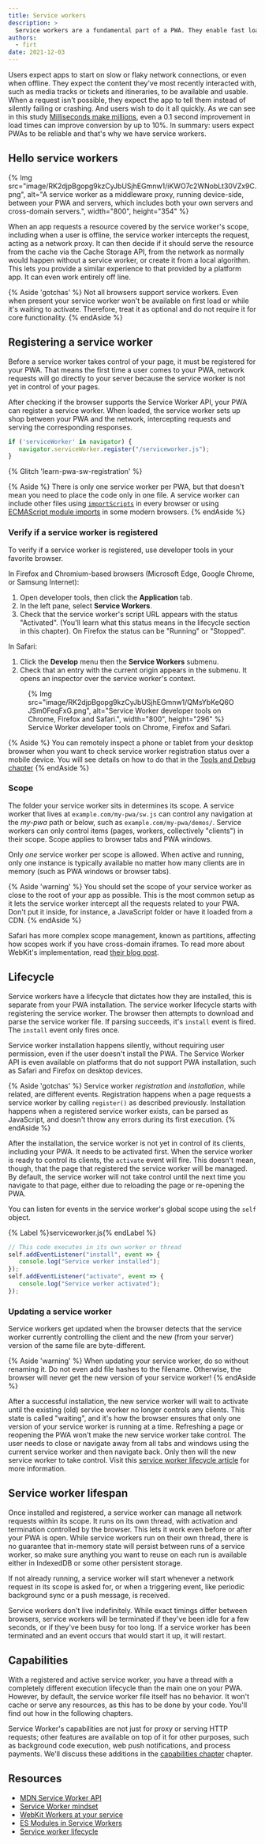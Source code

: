 ```yaml
---
title: Service workers
description: >
  Service workers are a fundamental part of a PWA. They enable fast loading (regardless of the network), offline access, push notifications, and other capabilities.
authors:
  - firt
date: 2021-12-03
---
```


Users expect apps to start on slow or flaky network connections, or even when offline.
They expect the content they've most recently interacted with, such as media tracks or tickets and itineraries, to be available and usable.
When a request isn't possible, they expect the app to tell them instead of silently failing or crashing. And users wish to do it all quickly. As we can see in this study [Milliseconds make millions](/milliseconds-make-millions/), even a 0.1 second improvement in load times can improve conversion by up to 10%. In summary: users expect PWAs to be reliable and that's why we have service workers.

## Hello service workers

{% Img src="image/RK2djpBgopg9kzCyJbUSjhEGmnw1/iKWO7c2WNobLt30VZx9C.png",
alt="A service worker as a middleware proxy, running device-side, between your PWA and servers, which includes both your own servers and cross-domain servers.", width="800", height="354" %}

When an app requests a resource covered by the service worker's scope, including when a user is offline, the service worker intercepts the request, acting as a network proxy. It can then decide if it should serve the resource from the cache via the Cache Storage API, from the network as normally would happen without a service worker, or create it from a local algorithm. This lets you provide a similar experience to that provided by a platform app. It can even work entirely off line.

{% Aside 'gotchas' %}
Not all browsers support service workers. Even when present your service worker won't be available on first load or while it's waiting to activate. Therefore, treat it as optional and do not require it for core functionality.
{% endAside %}

## Registering a service worker

Before a service worker takes control of your page, it  must be registered for your PWA. That means the first time a user comes to your PWA, network requests will go directly to your server because the service worker is not yet in control of your pages.

After checking if the browser supports the Service Worker API, your PWA can register a service worker. When loaded, the service worker sets up shop between your PWA and the network, intercepting requests and serving the corresponding responses.

```js
if ('serviceWorker' in navigator) {
   navigator.serviceWorker.register("/serviceworker.js");
}
```

{% Glitch 'learn-pwa-sw-registration' %}

{% Aside %}
There is only one service worker per PWA, but that doesn't mean you need to place the code only in one file. A service worker can include other files using [`importScripts`](https://developer.mozilla.org/docs/Web/API/WorkerGlobalScope/importScripts) in every browser or using [ECMAScript module imports](/es-modules-in-sw/) in some modern browsers.
{% endAside %}

### Verify if a service worker is registered

To verify if a service worker is registered, use developer tools in your favorite browser.

In Firefox and Chromium-based browsers (Microsoft Edge, Google Chrome, or Samsung Internet):

1. Open developer tools, then click the **Application** tab.
1. In the left pane, select **Service Workers**.
1. Check that the service worker's script URL appears with the status "Activated". (You'll learn what this status means in the lifecycle section in this chapter). On Firefox the status can be "Running" or "Stopped".

In Safari:

1. Click the **Develop** menu then the **Service Workers** submenu.
1. Check that an entry with the current origin appears in the submenu. It opens an inspector over the service worker's context.

<figure>
{% Img src="image/RK2djpBgopg9kzCyJbUSjhEGmnw1/QMsYbKeQ6OJSm0FeqFxG.png", alt="Service Worker developer tools on Chrome, Firefox and Safari.", width="800", height="296" %}
  <figcaption>Service Worker developer tools on Chrome, Firefox and Safari.</figcaption>
</figure>

{% Aside %}
You can remotely inspect a phone or tablet from your desktop browser when you want to check service worker registration status over a mobile device. You will see details on how to do that in the [Tools and Debug chapter](/learn/pwa/tools-and-debug)
{% endAside %}

### Scope

The folder your service worker sits in determines its scope. A service worker that lives at `example.com/my-pwa/sw.js` can control any navigation at the *my-pwa* path or below, such as `example.com/my-pwa/demos/`. Service workers can only control items (pages, workers, collectively "clients") in their scope. Scope applies to browser tabs and PWA windows.

Only *one* service worker per scope is allowed. When active and running, only one instance is typically available no matter how many clients are in memory (such as PWA windows or browser tabs).

{% Aside 'warning' %}
You should set the scope of your service worker as close to the root of your app as possible. This is the most common setup as it lets the service worker intercept all the requests related to your PWA. Don't put it inside, for instance, a JavaScript folder or have it loaded from a CDN. {% endAside %}

Safari has more complex scope management, known as partitions, affecting how scopes work if you have cross-domain iframes. To read more about WebKit's implementation, read [their blog post](https://webkit.org/blog/8090/workers-at-your-service/).

## Lifecycle

Service workers have a lifecycle that dictates how they are installed, this is separate from your PWA installation.
The service worker lifecycle starts with registering the service worker. The browser then attempts to download and parse the service worker file. If parsing succeeds, it's `install` event is fired. The `install` event only fires once.

Service worker installation happens silently, without requiring user permission, even if the user doesn't install the PWA. The Service Worker API is even available on platforms that do not support PWA installation, such as Safari and Firefox on desktop devices.

{% Aside 'gotchas' %}
Service worker *registration* and *installation*, while related, are different events. Registration happens when a page requests a service worker by calling `register()` as described previously. Installation happens when a registered service worker exists, can be parsed as JavaScript, and doesn't throw any errors during its first execution.
{% endAside %}

After the installation, the service worker is not yet in control of its clients, including your PWA. It needs to be activated first. When the service worker is ready to control its clients, the `activate` event will fire. This doesn't mean, though, that the page that registered the service worker will be managed. By default, the service worker will not take control until the next time you navigate to that page, either due to reloading the page or re-opening the PWA.

You can listen for events in the service worker's global scope using the `self` object.

{% Label %}serviceworker.js{% endLabel %}

```js
// This code executes in its own worker or thread
self.addEventListener("install", event => {
   console.log("Service worker installed");
});
self.addEventListener("activate", event => {
   console.log("Service worker activated");
});
```

### Updating a service worker

Service workers get updated when the browser detects that the service worker currently controlling the client and the new (from your server) version of the same file are byte-different.

{% Aside 'warning' %}
When updating your service worker, do so without renaming it. Do not even add file hashes to the filename. Otherwise, the browser will never get the new version of your service worker!
{% endAside %}

After a successful installation, the new service worker will wait to activate until the existing (old) service worker no longer controls any clients. This state is called "waiting", and it's how the browser ensures that only one version of your service worker is running at a time.
Refreshing a page or reopening the PWA won't make the new service worker take control. The user needs to close or navigate away from all tabs and windows using the current service worker and then navigate back. Only then will the new service worker to take control.
Visit this [service worker lifecycle article](https://developers.google.com/web/fundamentals/primers/service-workers/lifecycle) for more information.

## Service worker lifespan

Once installed and registered, a service worker can manage all network requests within its scope. It runs on its  own thread, with activation and termination controlled by the browser. This lets it work even before or after your PWA is open. While service workers run on their own thread, there is no guarantee that in-memory state will persist between runs of a service worker, so make sure anything you want to reuse on each run is available either in IndexedDB or some other persistent storage.

If not already running, a service worker will start whenever a network request in its scope is asked for, or when a triggering event, like periodic background sync or a push message, is received.

Service workers don't live indefinitely. While exact timings differ between browsers, service workers will be terminated if they've been idle for a few seconds, or if they've been busy for too long. If a service worker has been terminated and an event occurs that would start it up, it will restart.

## Capabilities

With a registered and active service worker, you have a thread with a completely different execution lifecycle than the main one on your PWA. However, by default, the service worker file itself has no behavior. It won't cache or serve any resources, as this has to be done by your code. You'll find out how in the following chapters.

Service Worker's capabilities are not just for proxy or serving HTTP requests; other features are available on top of it for other purposes, such as background code execution, web push notifications, and process payments. We'll discuss these additions in the [capabilities chapter](/learn/pwa/capabilities) chapter.

##  Resources

- [MDN Service Worker API](https://developer.mozilla.org/docs/Web/API/Service_Worker_API)
- [Service Worker mindset](/service-worker-mindset/)
- [WebKit Workers at your service](https://webkit.org/blog/8090/workers-at-your-service/)
- [ES Modules in Service Workers](/es-modules-in-sw/)
- [Service worker lifecycle](https://developers.google.com/web/fundamentals/primers/service-workers/lifecycle)
